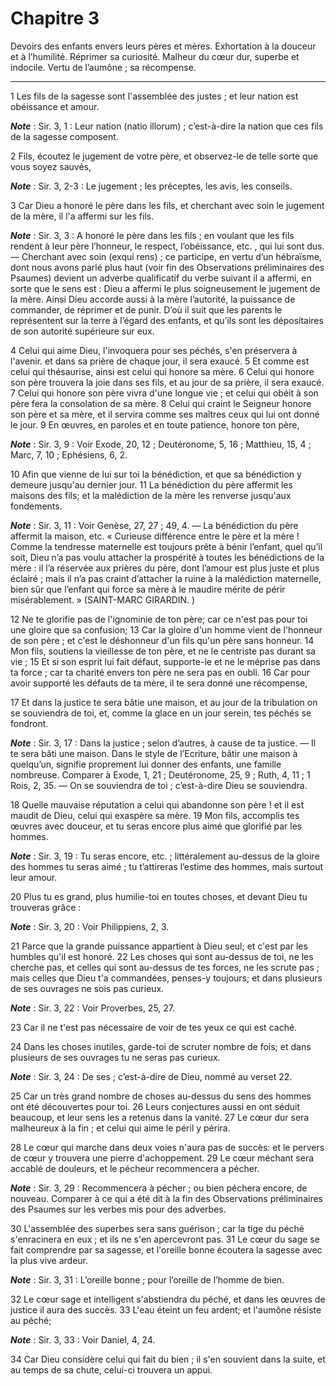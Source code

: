 # Chapitre 3

Devoirs des enfants envers leurs pères et mères.
Exhortation à la douceur et à l’humilité.
Réprimer sa curiosité.
Malheur du cœur dur, superbe et indocile.
Vertu de l’aumône ; sa récompense.

***

1 Les fils de la sagesse sont l'assemblée des justes ; et leur nation est obéissance et amour.

***Note*** :  Sir. 3, 1 : Leur nation (natio illorum) ; c’est-à-dire la nation que ces fils de la sagesse composent.


2 Fils, écoutez le jugement de votre père, et observez-le de telle sorte que vous soyez sauvés,

***Note*** :  Sir. 3, 2-3 : Le jugement ; les préceptes, les avis, les conseils.

3 Car Dieu a honoré le père dans les fils, et cherchant avec soin le jugement de la mère, il l'a affermi sur les fils.

***Note*** :  Sir. 3, 3 : A honoré le père dans les fils ; en voulant que les fils rendent à leur père l’honneur, le respect, l’obéissance, etc. , qui lui sont dus. ― Cherchant avec soin (exqui rens) ; ce participe, en vertu d’un hébraïsme, dont nous avons parlé plus haut (voir fin des Observations préliminaires des Psaumes) devient un adverbe qualificatif du verbe suivant il a affermi, en sorte que le sens est : Dieu a affermi le plus soigneusement le jugement de la mère. Ainsi Dieu accorde aussi à la mère l’autorité, la puissance de commander, de réprimer et de punir. D’où il suit que les parents le représentent sur la terre à l’égard des enfants, et qu’ils sont les dépositaires de son autorité supérieure sur eux.

4 Celui qui aime Dieu, l'invoquera pour ses péchés, s'en préservera à l'avenir. et dans sa prière de chaque jour, il sera exaucé. 5 Et comme est celui qui thésaurise, ainsi est celui qui honore sa mère. 6 Celui qui honore son père trouvera la joie dans ses fils, et au jour de sa prière, il sera exaucé. 7 Celui qui honore son père vivra d'une longue vie ; et celui qui obéit à son père fera la consolation de sa mère. 8 Celui qui craint le Seigneur honore son père et sa mère, et il servira comme ses maîtres ceux qui lui ont donné le jour. 9 En œuvres, en paroles et en toute patience, honore ton père,

***Note*** :  Sir. 3, 9 : Voir Exode, 20, 12 ; Deutéronome, 5, 16 ; Matthieu, 15, 4 ; Marc, 7, 10 ; Ephésiens, 6, 2.


10 Afin que vienne de lui sur toi la bénédiction, et que sa bénédiction y demeure jusqu'au dernier jour. 11 La bénédiction du père affermit les maisons des fils; et la malédiction de la mère les renverse jusqu'aux fondements.

***Note*** :  Sir. 3, 11 : Voir Genèse, 27, 27 ; 49, 4. ― La bénédiction du père affermit la maison, etc. « Curieuse différence entre le père et la mère ! Comme la tendresse maternelle est toujours prête à bénir l’enfant, quel qu’il soit, Dieu n’a pas voulu attacher la prospérité à toutes les bénédictions de la mère : il l’a réservée aux prières du père, dont l’amour est plus juste et plus éclairé ; mais il n’a pas craint d’attacher la ruine à la malédiction maternelle, bien sûr que l’enfant qui force sa mère à le maudire mérite de périr misérablement. » (SAINT-MARC GIRARDIN. )


12 Ne te glorifie pas de l'ignominie de ton père; car ce n'est pas pour toi une gloire que sa confusion; 13 Car la gloire d'un homme vient de l'honneur de son père ; et c'est le déshonneur d'un fils qu'un père sans honneur. 14 Mon fils, soutiens la vieillesse de ton père, et ne le centriste pas durant sa vie ; 15 Et si son esprit lui fait défaut, supporte-le et ne le méprise pas dans ta force ; car ta charité envers ton père ne sera pas en oubli. 16 Car pour avoir supporté les défauts de ta mère, il te sera donné une récompense,


17 Et dans la justice te sera bâtie une maison, et au jour de la tribulation on se souviendra de toi, et, comme la glace en un jour serein, tes péchés se fondront.

***Note*** :  Sir. 3, 17 : Dans la justice ; selon d’autres, à cause de ta justice. ― Il te sera bâti une maison. Dans le style de l’Ecriture, bâtir une maison à quelqu’un, signifie proprement lui donner des enfants, une famille nombreuse. Comparer à Exode, 1, 21 ; Deutéronome, 25, 9 ; Ruth, 4, 11 ; 1 Rois, 2, 35. ― On se souviendra de toi ; c’est-à-dire Dieu se souviendra.

18 Quelle mauvaise réputation a celui qui abandonne son père ! et il est maudit de Dieu, celui qui exaspère sa mère. 19 Mon fils, accomplis tes œuvres avec douceur, et tu seras encore plus aimé que glorifié par les hommes.

***Note*** :  Sir. 3, 19 : Tu seras encore, etc. ; littéralement au-dessus de la gloire des hommes tu seras aimé ; tu t’attireras l’estime des hommes, mais surtout leur amour.


20 Plus tu es grand, plus humilie-toi en toutes choses, et devant Dieu tu trouveras grâce :

***Note*** :  Sir. 3, 20 : Voir Philippiens, 2, 3.

21 Parce que la grande puissance appartient à Dieu seul; et c'est par les humbles qu'il est honoré. 22 Les choses qui sont au-dessus de toi, ne les cherche pas, et celles qui sont au-dessus de tes forces, ne les scrute pas ; mais celles que Dieu t'a commandées, penses-y toujours; et dans plusieurs de ses ouvrages ne sois pas curieux.

***Note*** :  Sir. 3, 22 : Voir Proverbes, 25, 27.

23 Car il ne t'est pas nécessaire de voir de tes yeux ce qui est caché.


24 Dans les choses inutiles, garde-toi de scruter nombre de fois; et dans plusieurs de ses ouvrages tu ne seras pas curieux.

***Note*** :  Sir. 3, 24 : De ses ; c’est-à-dire de Dieu, nommé au verset 22.

25 Car un très grand nombre de choses au-dessus du sens des hommes ont été découvertes pour toi. 26 Leurs conjectures aussi en ont séduit beaucoup, et leur sens les a retenus dans la vanité. 27 Le cœur dur sera malheureux à la fin ; et celui qui aime le péril y périra.


28 Le cœur qui marche dans deux voies n'aura pas de succès: et le pervers de cœur y trouvera une pierre d'achoppement. 29 Le cœur méchant sera accablé de douleurs, et le pécheur recommencera a pécher.

***Note*** :  Sir. 3, 29 : Recommencera à pécher ; ou bien péchera encore, de nouveau. Comparer à ce qui a été dit à la fin des Observations préliminaires des Psaumes sur les verbes mis pour des adverbes.

30 L'assemblée des superbes sera sans guérison ; car la tige du péché s'enracinera en eux ; et ils ne s'en apercevront pas. 31 Le cœur du sage se fait comprendre par sa sagesse, et l'oreille bonne écoutera la sagesse avec la plus vive ardeur.

***Note*** :  Sir. 3, 31 : L’oreille bonne ; pour l’oreille de l’homme de bien.

32 Le cœur sage et intelligent s'abstiendra du péché, et dans les œuvres de justice il aura des succès. 33 L'eau éteint un feu ardent; et l'aumône résiste au péché;

***Note*** :  Sir. 3, 33 : Voir Daniel, 4, 24.

34 Car Dieu considère celui qui fait du bien ; il s'en souvient dans la suite, et au temps de sa chute, celui-ci trouvera un appui.


